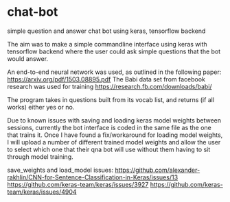 # chat-bot
simple question and answer chat bot using keras, tensorflow backend

The aim was to make a simple commandline interface using keras with tensorflow backend where the user could ask simple questions that the bot would answer. 

An end-to-end neural network was used, as outlined in the following paper: https://arxiv.org/pdf/1503.08895.pdf
The Babi data set from facebook research was used for training https://research.fb.com/downloads/babi/

The program takes in questions built from its vocab list, and returns (if all works) either yes or no. 

Due to known issues with saving and loading keras model weights between sessions, currently the bot interface is coded in the same file as 
the one that trains it. Once I have found a fix/workaround for loading model weights, I will upload a number of different trained model weights and allow
the user to select which one that their qna bot will use without them having to sit through model training. 

save_weights and load_model issues: 
  https://github.com/alexander-rakhlin/CNN-for-Sentence-Classification-in-Keras/issues/13
  https://github.com/keras-team/keras/issues/3927
  https://github.com/keras-team/keras/issues/4904
